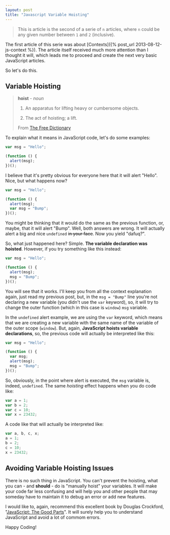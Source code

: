 ```yaml
---
layout: post
title: "Javascript Variable Hoisting"
---
```


> This is article is the second of a serie of `n` articles, where `n` could
> be any given number between `1` and `2` (inclusive).

The first article of this serie was about [Contexts]({% post_url 2013-08-12-js-context %}).
The article itself received much more attention than I thought it will, which leads me
to proceed and create the next very basic JavaScript articles.

So let's do this.

## Variable Hoisting

> **hoist** - _noun_
>
> 1. An apparatus for lifting heavy or cumbersome objects.
>
> 2. The act of hoisting; a lift.
>
> From [The Free Dictionary](http://www.thefreedictionary.com/hoist)

To explain what it means in JavaScript code, let's do some examples:

```javascript
var msg = "Hello";

(function () {
  alert(msg);
})();
```

I believe that it's pretty obvious for everyone here that it will
alert "Hello". Nice, but what happens now?

```javascript
var msg = "Hello";

(function () {
  alert(msg);
  var msg = "Bump";
})();
```

You might be thinking that it would do the same as the previous function,
or, maybe, that it will alert "Bump". Well, both answers are wrong. It will
actually alert a big and nice `undefined` ~~in your face~~.
Now you yield "dafuq?".

So, what just happened here? Simple. **The variable declaration was hoisted**.
However, if you try something like this instead:

```javascript
var msg = "Hello";

(function () {
  alert(msg);
  msg = "Bump";
})();
```

You will see that it works. I'll keep you from all the context explanation
again, just read my previous post, but, in the `msg = "Bump"` line you're
not declaring a new variable (you didn't use the `var` keyword), so, it
will try to change the outer function (which in this case is `window`)
`msg` variable.

In the `undefined` alert example, we are using the `var` keyword, which means
that we are creating a new variable with the same name of the variable of the
outer scope (`window`). But, again, **JavaScript hoists variable declarations**,
so, the previous code will actually be interpreted like this:

```javascript
var msg = "Hello";

(function () {
  var msg;
  alert(msg);
  msg = "Bump";
})();
```

So, obviously, in the point where alert is executed, the `msg` variable is,
indeed, `undefined`. The same _hoisting_ effect happens when you do code like:

```javascript
var a = 1;
var b = 2;
var c = 10;
var x = 23432;
```

A code like that will actually be interpreted like:

```javascript
var a, b, c, x;
a = 1;
b = 2;
c = 10;
x = 23432;
```

## Avoiding Variable Hoisting Issues

There is no such thing in JavaScript. You can't prevent the hoisting, what you
can - and **should** - do is "manually hoist" your variables. It will make
your code far less confusing and  will help you and other people that may
someday have to maintain it to debug an error or add new features.

I would like to, again, recommend this excellent book by Douglas Crockford,
"[JavaScript: The Good Parts][book]". It will surely help you to
understand JavaScript and avoid a lot of commom errors.

[book]:http://amzn.to/14ZmSmZ

Happy Coding!
